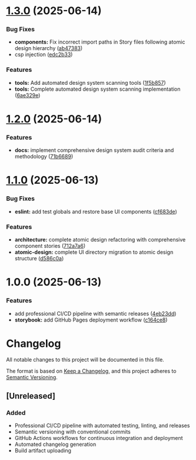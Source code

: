 # [1.3.0](https://github.com/wtfzdotnet/recipeer-frontend/compare/v1.2.0...v1.3.0) (2025-06-14)


### Bug Fixes

* **components:** Fix incorrect import paths in Story files following atomic design hierarchy ([ab47383](https://github.com/wtfzdotnet/recipeer-frontend/commit/ab473834f9157ded58663c033da57e93058d9c73))
* csp injection ([edc2b33](https://github.com/wtfzdotnet/recipeer-frontend/commit/edc2b33fc8af349fcf9879b9b21e8a8c360972cc))


### Features

* **tools:** Add automated design system scanning tools ([1f5b857](https://github.com/wtfzdotnet/recipeer-frontend/commit/1f5b857c743af6a80062ac6ffc65a2faa6f00fdb))
* **tools:** Complete automated design system scanning implementation ([6ae329e](https://github.com/wtfzdotnet/recipeer-frontend/commit/6ae329ead5acb281c932abbb43a17e7e2d223834))

# [1.2.0](https://github.com/wtfzdotnet/recipeer-frontend/compare/v1.1.0...v1.2.0) (2025-06-14)


### Features

* **docs:** implement comprehensive design system audit criteria and methodology ([71b6689](https://github.com/wtfzdotnet/recipeer-frontend/commit/71b668910cf9fc6838abd20bf5ccfa5890d250c5))

# [1.1.0](https://github.com/wtfzdotnet/recipeer-frontend/compare/v1.0.0...v1.1.0) (2025-06-13)


### Bug Fixes

* **eslint:** add test globals and restore base UI components ([cf683de](https://github.com/wtfzdotnet/recipeer-frontend/commit/cf683de7172f9feb393c48529aad8b40aa78b155))


### Features

* **architecture:** complete atomic design refactoring with comprehensive component stories ([712a7a6](https://github.com/wtfzdotnet/recipeer-frontend/commit/712a7a62c69de314261a2d03e6bcabed38ec179a))
* **atomic-design:** complete UI directory migration to atomic design structure ([d586c0a](https://github.com/wtfzdotnet/recipeer-frontend/commit/d586c0ae79f7f453fd87cb144e71f61088f35f1a))

# 1.0.0 (2025-06-13)


### Features

* add professional CI/CD pipeline with semantic releases ([4eb23dd](https://github.com/wtfzdotnet/recipeer-frontend/commit/4eb23dd303427f0d962e5ee36ce33bdce700b8ef))
* **storybook:** add GitHub Pages deployment workflow ([c164ce8](https://github.com/wtfzdotnet/recipeer-frontend/commit/c164ce8c62d68ca8b0499b527de4b47a31d01fe3))

# Changelog

All notable changes to this project will be documented in this file.

The format is based on [Keep a Changelog](https://keepachangelog.com/en/1.0.0/),
and this project adheres to [Semantic Versioning](https://semver.org/spec/v2.0.0.html).

## [Unreleased]

### Added
- Professional CI/CD pipeline with automated testing, linting, and releases
- Semantic versioning with conventional commits
- GitHub Actions workflows for continuous integration and deployment
- Automated changelog generation
- Build artifact uploading
